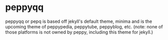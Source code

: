# peppyqq
peppyqq or pepq is based off jekyll's default theme, minima and is the upcoming theme of peppypedia, peppytube, peppyblog, etc. (note: none of those platforms is not owned by peppy, including this theme for jekyll.)
